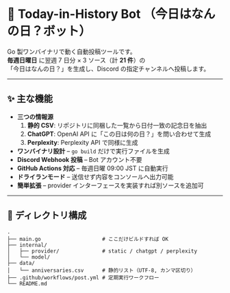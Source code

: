 # 📅 Today-in-History Bot （今日はなんの日？ボット）

Go 製ワンバイナリで動く自動投稿ツールです。  
**毎週日曜日** に翌週 7 日分 × 3 ソース（計 **21 件**）の  
「今日はなんの日？」を生成し、Discord の指定チャンネルへ投稿します。

---

## ✨ 主な機能

* **三つの情報源**  
  1. **静的 CSV**: リポジトリに同梱した一覧から日付一致の記念日を抽出
  2. **ChatGPT**: OpenAI API に「この日は何の日？」を問い合わせて生成  
  3. **Perplexity**: Perplexity API で同様に生成  
* **ワンバイナリ設計** – `go build` だけで実行ファイルを生成  
* **Discord Webhook 投稿** – Bot アカウント不要  
* **GitHub Actions 対応** – 毎週日曜 09:00 JST に自動実行  
* **ドライランモード** – 送信せず内容をコンソールへ出力可能  
* **簡単拡張** – provider インターフェースを実装すれば別ソースを追加可  

---

## 📂 ディレクトリ構成

```text
.
├── main.go                    # ここだけビルドすれば OK
├── internal/
│   ├── provider/              # static / chatgpt / perplexity
│   └── model/
├── data/
│   └── anniversaries.csv      # 静的リスト（UTF-8, カンマ区切り）
├── .github/workflows/post.yml # 定期実行ワークフロー
└── README.md

